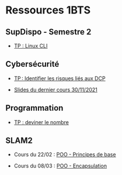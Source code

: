 # Ressources 1BTS

## SupDispo - Semestre 2

- [TP : Linux CLI](linux-cli.md)

## Cybersécurité

- [TP : Identifier les risques liés aux DCP](protection_dcp.md)

- [Slides du dernier cours 30/11/2021](cybersec_20211130.pdf)

## Programmation

- [TP : deviner le nombre](deviner.md)

## SLAM2

- Cours du 22/02 : [POO - Principes de base](poo/01_poo_principes_de_base.pdf)

- Cours du 08/03 : [POO - Encapsulation](poo/02_poo_encapsulation_1.pdf)
